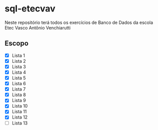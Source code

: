 # sql-etecvav
Neste repositório terá todos os exercícios de Banco de Dados da escola Etec Vasco Antônio Venchiarutti

## Escopo

- [X] Lista 1
- [X] Lista 2
- [X] Lista 3
- [X] Lista 4
- [X] Lista 5
- [X] Lista 6
- [X] Lista 7
- [X] Lista 8
- [X] Lista 9
- [X] Lista 10
- [X] Lista 11
- [X] Lista 12
- [ ] Lista 13
